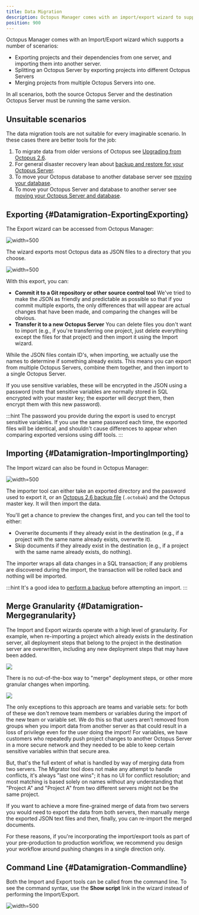 ```yaml
---
title: Data Migration
description: Octopus Manager comes with an import/export wizard to support moving projects between Octopus instances.
position: 900
---
```


Octopus Manager comes with an Import/Export wizard which supports a number of scenarios:

- Exporting projects and their dependencies from one server, and importing them into another server.
- Splitting an Octopus Server by exporting projects into different Octopus Servers 
- Merging projects from multiple Octopus Servers into one.

In all scenarios, both the source Octopus Server and the destination Octopus Server must be running the same version.

## Unsuitable scenarios

The data migration tools are not suitable for every imaginable scenario. In these cases there are better tools for the job:

1. To migrate data from older versions of Octopus see [Upgrading from Octopus 2.6](/docs/administration/upgrading/upgrading-from-octopus-2.6/index.md).
1. For general disaster recovery lean about [backup and restore for your Octopus Server](/docs/administration/backup-and-restore.md).
1. To move your Octopus database to another database server see [moving your database](/docs/administration/moving-your-octopus/move-the-database.md).
1. To move your Octopus Server and database to another server see [moving your Octopus Server and database](/docs/administration/moving-your-octopus/move-the-database-and-server.md).

## Exporting {#Datamigration-ExportingExporting}

The Export wizard can be accessed from Octopus Manager:

![](/docs/images/3048141/3278071.png "width=500")

The wizard exports most Octopus data as JSON files to a directory that you choose.

![](/docs/images/3048141/3278073.png "width=500")

With this export, you can:

- **Commit it to a Git repository or other source control tool** We've tried to make the JSON as friendly and predictable as possible so that if you commit multiple exports, the only differences that will appear are actual changes that have been made, and comparing the changes will be obvious.
- **Transfer it to a new Octopus Server** You can delete files you don't want to import (e.g., if you're transferring one project, just delete everything except the files for that project) and then import it using the Import wizard.

While the JSON files contain ID's, when importing, we actually use the names to determine if something already exists. This means you can export from multiple Octopus Servers, combine them together, and then import to a single Octopus Server.

If you use sensitive variables, these will be encrypted in the JSON using a password (note that sensitive variables are normally stored in SQL encrypted with your master key; the exporter will decrypt them, then encrypt them with this new password).

:::hint
The password you provide during the export is used to encrypt sensitive variables. If you use the same password each time, the exported files will be identical, and shouldn't cause differences to appear when comparing exported versions using diff tools.
:::

## Importing {#Datamigration-ImportingImporting}

The Import wizard can also be found in Octopus Manager:

![](/docs/images/3048141/3278070.png "width=500")

The importer tool can either take an exported directory and the password used to export it, or an [Octopus 2.6 backup file](/docs/administration/data-migration.md#Datamigration-ImportingImporting) (`.octobak`) and the Octopus master key. It will then import the data.

You'll get a chance to preview the changes first, and you can tell the tool to either:

- Overwrite documents if they already exist in the destination (e.g., if a project with the same name already exists, overwrite it).
- Skip documents if they already exist in the destination (e.g., if a project with the same name already exists, do nothing).

The importer wraps all data changes in a SQL transaction; if any problems are discovered during the import, the transaction will be rolled back and nothing will be imported.

:::hint
It's a good idea to [perform a backup](/docs/administration/backup-and-restore.md) before attempting an import.
:::

## Merge Granularity {#Datamigration-Mergegranularity}

The Import and Export wizards operate with a high level of granularity. For example, when re-importing a project which already exists in the destination server, all deployment steps that belong to the project in the destination server are overwritten, including any new deployment steps that may have been added.

![](/docs/images/3048141/3278323.png)

There is no out-of-the-box way to "merge" deployment steps, or other more granular changes when importing.

![](/docs/images/3048141/3278324.png)

The only exceptions to this approach are teams and variable sets: for both of these we don't remove team members or variables during the import of the new team or variable set. We do this so that users aren't removed from groups when you import data from another server as that could result in a loss of privilege even for the user doing the import! For variables, we have customers who repeatedly push project changes to another Octopus Server in a more secure network and they needed to be able to keep certain sensitive variables within that secure area.

But, that's the full extent of what is handled by way of merging data from two servers. The Migrator tool does not make any attempt to handle conflicts, it's always "last one wins"; it has no UI for conflict resolution; and most matching is based solely on names without any understanding that "Project A" and "Project A" from two different servers might not be the same project.

If you want to achieve a more fine-grained merge of data from two servers you would need to export the data from both servers, then manually merge the exported JSON text files and then, finally, you can re-import the merged documents.

For these reasons, if you're incorporating the import/export tools as part of your pre-production to production workflow, we recommend you design your workflow around pushing changes in a single direction only.

## Command Line {#Datamigration-Commandline}

Both the Import and Export tools can be called from the command line. To see the command syntax, use the **Show script** link in the wizard instead of performing the Import/Export.

![](/docs/images/3048141/3278069.png "width=500")

